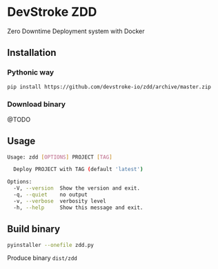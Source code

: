 # DevStroke ZDD

Zero Downtime Deployment system with Docker

## Installation

### Pythonic way

```sh
pip install https://github.com/devstroke-io/zdd/archive/master.zip
```

### Download binary

@TODO

## Usage

```sh
Usage: zdd [OPTIONS] PROJECT [TAG]

  Deploy PROJECT with TAG (default 'latest')

Options:
  -V, --version  Show the version and exit.
  -q, --quiet    no output
  -v, --verbose  verbosity level
  -h, --help     Show this message and exit.
```

## Build binary

```sh
pyinstaller --onefile zdd.py
```

Produce binary `dist/zdd`
